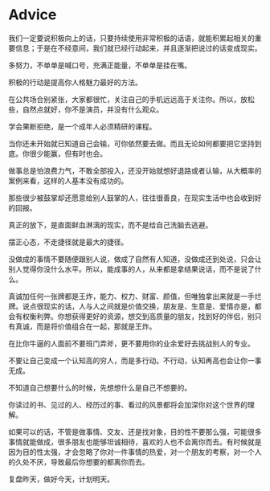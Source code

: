 # Advice

我们一定要说积极向上的话，只要持续使用非常积极的话语，就能积累起相关的重要信息；于是在不经意间，我们就已经行动起来，并且逐渐把说过的话变成现实。

多努力，不单单是喊口号，充满正能量，不单单是挂在嘴。

积极的行动是提高你人格魅力最好的方法。

在公共场合别紧张，大家都很忙，关注自己的手机远远高于关注你。所以，放松些，自然点就好，你不是演员，并没有什么观众。

学会果断拒绝，是一个成年人必须精研的课程。

当你还未开始就已知道自己会输，可你依然要去做。而且无论如何都要把它坚持到底。你很少能赢，但有时也会。

做事总是怕浪费力气，不敢全部投入，还没开始就想好退路或者认输，从大概率的案例来看，这样的人基本没有成功的。

那些很少被鼓掌却还愿意给别人鼓掌的人，往往很善良，在现实生活中也会收到好的回报。

真正的放下，是直面鲜血淋漓的现实，而不是给自己洗脑去逃避。

摆正心态，不走捷径就是最大的捷径。

没做成的事情不要随便跟别人说，做成了自然有人知道，没做成还到处说，只会让别人觉得你没什么水平。所以，能成事的人，从来都是拿结果说话，而不是说了什么。

真诚加任何一张牌都是王炸，能力、权力、财富、颜值，但唯独拿出来就是一手烂牌。说点很现实的话，人与人之间就是价值交换，朋友是、生意是、爱情亦是，都会有权衡利弊。你想获得更好的资源，想交到高质量的朋友，找到好的伴侣，别只有真诚，而是将价值组合在一起，那就是王炸。

在比你牛逼的人面前不要班门弄斧，更不要用你的业余爱好去挑战别人的专业。

不要让自己变成一个认知高的穷人，而是多行动。不行动，认知再高也会让你一事无成。

不知道自己想要什么的时候，先想想什么是自己不想要的。

你读过的书、见过的人、经历过的事、看过的风景都将会加深你对这个世界的理解。

如果可以的话，不管是做事情、交友、还是找对象，目的性不要那么强，可能很多事情就能做成，很多朋友也能够坦诚相待，喜欢的人也不会离你而去。有时候就是因为目的性太强，才会忽略了你对一件事情的热爱，对一个朋友的考察，对一个人的久处不厌，导致最后你想要的都离你而去。

复盘昨天，做好今天，计划明天。
